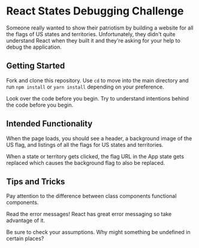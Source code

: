 # React States Debugging Challenge

Someone really wanted to show their patriotism by building a website for all the flags of US states and territories. Unfortunately, they didn't quite understand React when they built it and they're asking for your help to debug the application.

## Getting Started

Fork and clone this repository. Use `cd` to move into the main directory and run `npm install` or `yarn install` depending on your preference.

Look over the code before you begin. Try to understand intentions behind the code before you begin.

## Intended Functionality

When the page loads, you should see a header, a background image of the US flag, and listings of all the flags for US states and territories.

When a state or territory gets clicked, the flag URL in the App state gets replaced which causes the background flag to also be replaced.

## Tips and Tricks

Pay attention to the difference between class components functional components.

Read the error messages! React has great error messaging so take advantage of it.

Be sure to check your assumptions. Why might something be undefined in certain places?
